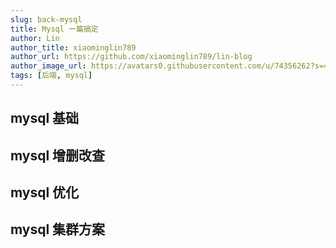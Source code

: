 ```yaml
---
slug: back-mysql
title: Mysql 一篇搞定
author: Lin
author_title: xiaominglin789
author_url: https://github.com/xiaominglin789/lin-blog
author_image_url: https://avatars0.githubusercontent.com/u/74356262?s=400&v=4
tags: [后端, mysql]
---
```


## mysql 基础

## mysql 增删改查

## mysql 优化

## mysql 集群方案
